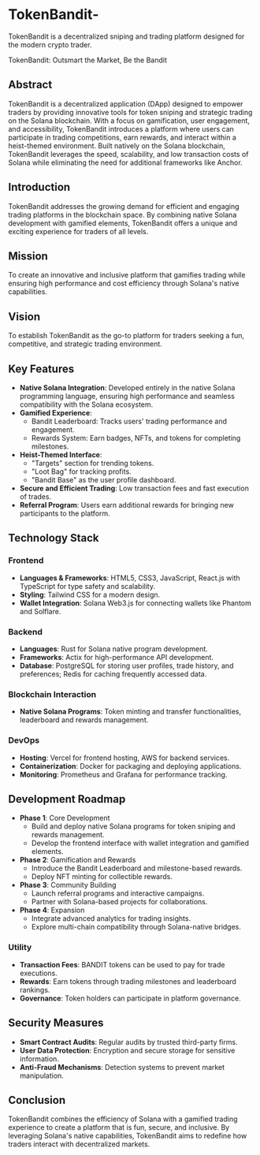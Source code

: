 # TokenBandit-
TokenBandit is a decentralized sniping and trading platform designed for the modern crypto trader.

TokenBandit: Outsmart the Market, Be the Bandit

## Abstract

TokenBandit is a decentralized application (DApp) designed to empower traders by providing innovative tools for token sniping and strategic trading on the Solana blockchain. With a focus on gamification, user engagement, and accessibility, TokenBandit introduces a platform where users can participate in trading competitions, earn rewards, and interact within a heist-themed environment. Built natively on the Solana blockchain, TokenBandit leverages the speed, scalability, and low transaction costs of Solana while eliminating the need for additional frameworks like Anchor.

## Introduction

TokenBandit addresses the growing demand for efficient and engaging trading platforms in the blockchain space. By combining native Solana development with gamified elements, TokenBandit offers a unique and exciting experience for traders of all levels.

## Mission

To create an innovative and inclusive platform that gamifies trading while ensuring high performance and cost efficiency through Solana's native capabilities.

## Vision

To establish TokenBandit as the go-to platform for traders seeking a fun, competitive, and strategic trading environment.

## Key Features

- **Native Solana Integration**: Developed entirely in the native Solana programming language, ensuring high performance and seamless compatibility with the Solana ecosystem.
- **Gamified Experience**:
  - Bandit Leaderboard: Tracks users' trading performance and engagement.
  - Rewards System: Earn badges, NFTs, and tokens for completing milestones.
- **Heist-Themed Interface**:
  - "Targets" section for trending tokens.
  - "Loot Bag" for tracking profits.
  - "Bandit Base" as the user profile dashboard.
- **Secure and Efficient Trading**: Low transaction fees and fast execution of trades.
- **Referral Program**: Users earn additional rewards for bringing new participants to the platform.

## Technology Stack

### Frontend

- **Languages & Frameworks**: HTML5, CSS3, JavaScript, React.js with TypeScript for type safety and scalability.
- **Styling**: Tailwind CSS for a modern design.
- **Wallet Integration**: Solana Web3.js for connecting wallets like Phantom and Solflare.

### Backend

- **Languages**: Rust for Solana native program development.
- **Frameworks**: Actix for high-performance API development.
- **Database**: PostgreSQL for storing user profiles, trade history, and preferences; Redis for caching frequently accessed data.

### Blockchain Interaction

- **Native Solana Programs**: Token minting and transfer functionalities, leaderboard and rewards management.

### DevOps

- **Hosting**: Vercel for frontend hosting, AWS for backend services.
- **Containerization**: Docker for packaging and deploying applications.
- **Monitoring**: Prometheus and Grafana for performance tracking.

## Development Roadmap

- **Phase 1**: Core Development
  - Build and deploy native Solana programs for token sniping and rewards management.
  - Develop the frontend interface with wallet integration and gamified elements.
- **Phase 2**: Gamification and Rewards
  - Introduce the Bandit Leaderboard and milestone-based rewards.
  - Deploy NFT minting for collectible rewards.
- **Phase 3**: Community Building
  - Launch referral programs and interactive campaigns.
  - Partner with Solana-based projects for collaborations.
- **Phase 4**: Expansion
  - Integrate advanced analytics for trading insights.
  - Explore multi-chain compatibility through Solana-native bridges.


### Utility

- **Transaction Fees**: BANDIT tokens can be used to pay for trade executions.
- **Rewards**: Earn tokens through trading milestones and leaderboard rankings.
- **Governance**: Token holders can participate in platform governance.

## Security Measures

- **Smart Contract Audits**: Regular audits by trusted third-party firms.
- **User Data Protection**: Encryption and secure storage for sensitive information.
- **Anti-Fraud Mechanisms**: Detection systems to prevent market manipulation.

## Conclusion

TokenBandit combines the efficiency of Solana with a gamified trading experience to create a platform that is fun, secure, and inclusive. By leveraging Solana's native capabilities, TokenBandit aims to redefine how traders interact with decentralized markets.
